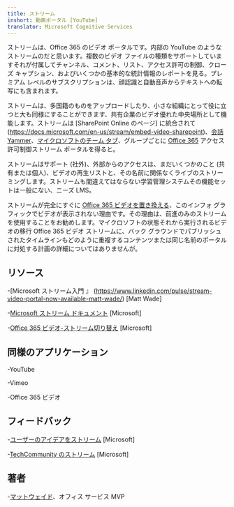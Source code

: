 ```yaml
---
title: ストリーム
inshort: 動画ポータル [YouTube]
translator: Microsoft Cognitive Services
---
```



ストリームは、Office 365 のビデオ ポータルです。内部の YouTube のようなストリームのだと思います。複数のビデオ ファイルの種類をサポートしていますそれが付属してチャンネル、コメント、リスト、アクセス許可の制御、クローズ キャプション、およびいくつかの基本的な統計情報のレポートを見る。プレミアム レベルのサブスクリプションは、顔認識と自動音声からテキストへの転写にも含まれます。

ストリームは、多国籍のものをアップロードしたり、小さな組織にとって役に立つと大も同様にすることができます、共有企業のビデオ優れた中央場所として機能します。ストリームは [SharePoint Online のページ] に統合されて (https://docs.microsoft.com/en-us/stream/embed-video-sharepoint)、[会話 Yammer](https://stream.microsoft.com/en-us/blog/share-on-yammer/)、[マイクロソフトのチーム タブ](https://docs.microsoft.com/en-us/stream/embed-video-microsoft-teams)、グループごとに [Office 365](http://icsh.pt/O365groups) アクセス許可制御ストリーム ポータルを得ると。

ストリームはサポート (社外)、外部からのアクセスは、まだいくつかのこと (共有または個人)、ビデオの再生リストと、その名前に関係なくライブのストリーミングします。ストリームも間違えてはならない学習管理システムその機能セットは一般にない、ニーズ LMS。

ストリームが完全にすぐに [Office 365 ビデオを置き換える](https://docs.microsoft.com/en-us/stream/migrate-from-office-365)、このインフォ グラフィックでビデオが表示されない理由です。その理由は、前進のみのストリームを使用することをお勧めします。マイクロソフトの状態それから実行されるビデオの移行 Office 365 ビデオ ストリームに、バック グラウンドでパブリッシュされたタイムラインもどのように重複するコンテンツまたは同じ名前のポータルに対処する計画の詳細についてはありませんが。

リソース
---------

-[Microsoft ストリーム入門 』 (https://www.linkedin.com/pulse/stream-video-portal-now-available-matt-wade/)
\[Matt Wade\]

-[Microsoft ストリーム ドキュメント](https://docs.microsoft.com/en-us/stream/)
\[Microsoft\]

-[Office 365 ビデオ-ストリーム切り替え](https://docs.microsoft.com/en-us/stream/migrate-from-office-365)
\[Microsoft\]

同様のアプリケーション
--------------------

-YouTube

-Vimeo

-Office 365 ビデオ

フィードバック
---------

-[ユーザーのアイデアをストリーム](https://techcommunity.microsoft.com/t5/Microsoft-Stream-Ideas/idb-p/StreamIdeas)
\[Microsoft\]

-[TechCommunity のストリーム](https://techcommunity.microsoft.com/t5/Microsoft-Stream-Ideas/idb-p/StreamIdeas)
\[Microsoft\]

著者
---------

-[マットウェイド](https://www.linkedin.com/in/thatmattwade/)、オフィス サービス MVP


